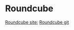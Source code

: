 Roundcube
=========
[Roundcube site](http://roundcube.net/); [Roundcube git](https://github.com/roundcube/roundcubemail/blob/master/INSTALL)
